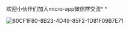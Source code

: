 
欢迎小伙伴们加入micro-app微信群交流^ ^


![80CF1F80-8B23-4D49-85F2-1D81F09B7E71](https://github.com/micro-zoe/micro-app/assets/14011130/6062bedb-fa2c-4762-9666-3e0aa6ffdcc7)












